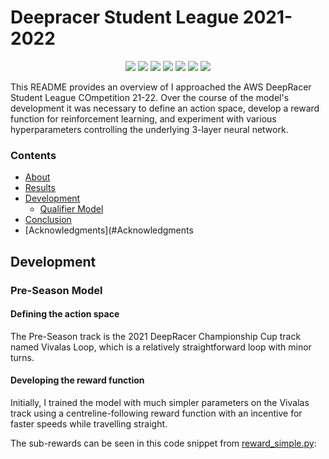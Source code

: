# Deepracer Student League 2021-2022

<p align = center>
  <img src="https://img.shields.io/badge/-Python-3776AB?logo=python&logoColor=white"/>
  <img src="https://img.shields.io/badge/-AWS-232F3E?logo=amazon-aws&logoColor=white"/>
  <img src="https://img.shields.io/badge/-VS%20code-blue??style=flat&logo=visualstudiocode"/>
  <img src="https://img.shields.io/badge/-Sublime%20Text-DB6204?logo=sublime-text&logoColor=white"/>
  <img src="https://img.shields.io/badge/-Atom-239120?logo=atom&logoColor=white"/>
  <img src="https://img.shields.io/badge/-Git-D51007?logo=git&logoColor=white"/>
  <img src="https://img.shields.io/badge/-GitHub-181717?logo=github&logoColor=white"/>
</p>

This README provides an overview of I approached the AWS DeepRacer Student League COmpetition 21-22. Over the course of the model's development it was necessary to define an action space, develop a reward function for reinforcement learning, and experiment with various hyperparameters controlling the underlying 3-layer neural network.

### Contents
- [About](#About)
- [Results](#Results)
- [Development](#Development)
  - [Qualifier Model](#Qualifier-Model)
- [Conclusion](#Conclusion)
- [Acknowledgments](#Acknowledgments

## Development
### Pre-Season Model
#### Defining the action space
The Pre-Season track is the 2021 DeepRacer Championship Cup track named Vivalas Loop, which is a relatively straightforward loop with minor turns.

#### Developing the reward function
Initially, I trained the model with much simpler parameters on the Vivalas track using a centreline-following reward function with an incentive for faster speeds while travelling straight.

The sub-rewards can be seen in this code snippet from [reward_simple.py]():
